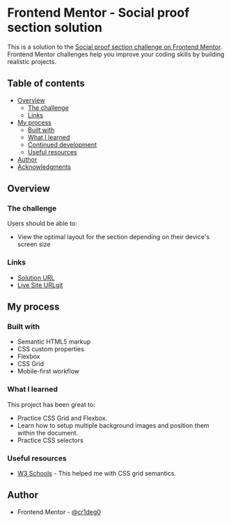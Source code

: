 # Frontend Mentor - Social proof section solution

This is a solution to the [Social proof section challenge on Frontend Mentor](https://www.frontendmentor.io/challenges/social-proof-section-6e0qTv_bA). Frontend Mentor challenges help you improve your coding skills by building realistic projects. 

## Table of contents

- [Overview](#overview)
  - [The challenge](#the-challenge)
  - [Links](#links)
- [My process](#my-process)
  - [Built with](#built-with)
  - [What I learned](#what-i-learned)
  - [Continued development](#continued-development)
  - [Useful resources](#useful-resources)
- [Author](#author)
- [Acknowledgments](#acknowledgments)

## Overview

### The challenge

Users should be able to:

- View the optimal layout for the section depending on their device's screen size


### Links

- [Solution URL](https://your-solution-url.com)
- [Live Site URLgit
](https://your-live-site-url.com)

## My process

### Built with

- Semantic HTML5 markup
- CSS custom properties
- Flexbox
- CSS Grid
- Mobile-first workflow

### What I learned

This project has been great to:
  - Practice CSS Grid and Flexbox. 
  - Learn how to setup multiple background images and position them within the document.
  - Practice CSS selectors

### Useful resources

- [W3 Schools](https://www.example.com) - This helped me with CSS grid semantics.

## Author

- Frontend Mentor - [@cr1deg0](https://www.frontendmentor.io/profile/cr1deg0/solutions)
